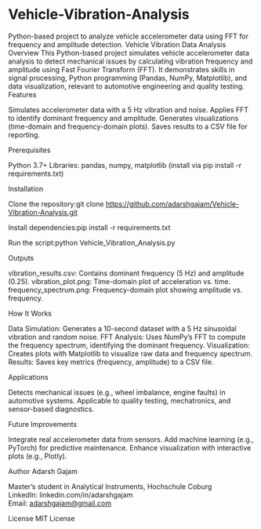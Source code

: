 # Vehicle-Vibration-Analysis
Python-based project to analyze vehicle accelerometer data using FFT for frequency and amplitude detection.
Vehicle Vibration Data Analysis
Overview
This Python-based project simulates vehicle accelerometer data analysis to detect mechanical issues by calculating vibration frequency and amplitude using Fast Fourier Transform (FFT). It demonstrates skills in signal processing, Python programming (Pandas, NumPy, Matplotlib), and data visualization, relevant to automotive engineering and quality testing.
Features

Simulates accelerometer data with a 5 Hz vibration and noise.
Applies FFT to identify dominant frequency and amplitude.
Generates visualizations (time-domain and frequency-domain plots).
Saves results to a CSV file for reporting.

Prerequisites

Python 3.7+
Libraries: pandas, numpy, matplotlib (install via pip install -r requirements.txt)

Installation

Clone the repository:git clone https://github.com/adarshgajam/Vehicle-Vibration-Analysis.git


Install dependencies:pip install -r requirements.txt


Run the script:python Vehicle_Vibration_Analysis.py



Outputs

vibration_results.csv: Contains dominant frequency (5 Hz) and amplitude (0.25).
vibration_plot.png: Time-domain plot of acceleration vs. time.
frequency_spectrum.png: Frequency-domain plot showing amplitude vs. frequency.

How It Works

Data Simulation: Generates a 10-second dataset with a 5 Hz sinusoidal vibration and random noise.
FFT Analysis: Uses NumPy’s FFT to compute the frequency spectrum, identifying the dominant frequency.
Visualization: Creates plots with Matplotlib to visualize raw data and frequency spectrum.
Results: Saves key metrics (frequency, amplitude) to a CSV file.

Applications

Detects mechanical issues (e.g., wheel imbalance, engine faults) in automotive systems.
Applicable to quality testing, mechatronics, and sensor-based diagnostics.

Future Improvements

Integrate real accelerometer data from sensors.
Add machine learning (e.g., PyTorch) for predictive maintenance.
Enhance visualization with interactive plots (e.g., Plotly).

Author
Adarsh Gajam  

Master’s student in Analytical Instruments, Hochschule Coburg  
LinkedIn: linkedin.com/in/adarshgajam  
Email: adarshgajam@gmail.com

License
MIT License

